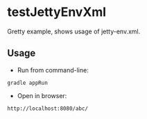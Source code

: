 # testJettyEnvXml

Gretty example, shows usage of jetty-env.xml.

## Usage

- Run from command-line:

```
gradle appRun
```

- Open in browser:

```
http://localhost:8080/abc/
```
